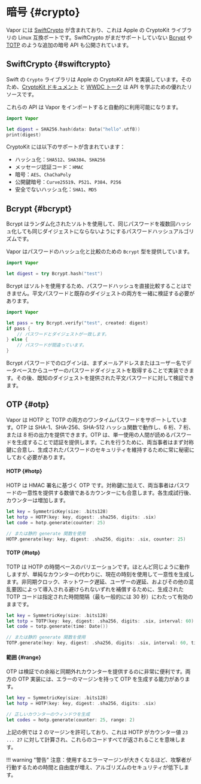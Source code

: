 # 暗号 {#crypto}

Vapor には [SwiftCrypto](https://github.com/apple/swift-crypto/) が含まれており、これは Apple の CryptoKit ライブラリの Linux 互換ポートです。SwiftCrypto がまだサポートしていない [Bcrypt](https://ja.wikipedia.org/wiki/Bcrypt) や [TOTP](https://ja.wikipedia.org/wiki/Time-based_One-time_Password) のような追加の暗号 API も公開されています。

## SwiftCrypto {#swiftcrypto}

Swift の `Crypto` ライブラリは Apple の CryptoKit API を実装しています。そのため、[CryptoKit ドキュメント](https://developer.apple.com/documentation/cryptokit) と [WWDC トーク](https://developer.apple.com/videos/play/wwdc2019/709) は API を学ぶための優れたリソースです。

これらの API は Vapor をインポートすると自動的に利用可能になります。

```swift
import Vapor

let digest = SHA256.hash(data: Data("hello".utf8))
print(digest)
```

CryptoKit には以下のサポートが含まれています：

- ハッシュ化：`SHA512`、`SHA384`、`SHA256`
- メッセージ認証コード：`HMAC`
- 暗号：`AES`、`ChaChaPoly`
- 公開鍵暗号：`Curve25519`、`P521`、`P384`、`P256`
- 安全でないハッシュ化：`SHA1`、`MD5`

## Bcrypt {#bcrypt}

Bcrypt はランダム化されたソルトを使用して、同じパスワードを複数回ハッシュ化しても同じダイジェストにならないようにするパスワードハッシュアルゴリズムです。

Vapor はパスワードのハッシュ化と比較のための `Bcrypt` 型を提供しています。

```swift
import Vapor

let digest = try Bcrypt.hash("test")
```

Bcrypt はソルトを使用するため、パスワードハッシュを直接比較することはできません。平文パスワードと既存のダイジェストの両方を一緒に検証する必要があります。

```swift
import Vapor

let pass = try Bcrypt.verify("test", created: digest)
if pass {
	// パスワードとダイジェストが一致します。
} else {
	// パスワードが間違っています。
}
```

Bcrypt パスワードでのログインは、まずメールアドレスまたはユーザー名でデータベースからユーザーのパスワードダイジェストを取得することで実装できます。その後、既知のダイジェストを提供された平文パスワードに対して検証できます。

## OTP {#otp}

Vapor は HOTP と TOTP の両方のワンタイムパスワードをサポートしています。OTP は SHA-1、SHA-256、SHA-512 ハッシュ関数で動作し、6 桁、7 桁、または 8 桁の出力を提供できます。OTP は、単一使用の人間が読めるパスワードを生成することで認証を提供します。これを行うために、両当事者はまず対称鍵に合意し、生成されたパスワードのセキュリティを維持するために常に秘密にしておく必要があります。

#### HOTP {#hotp}

HOTP は HMAC 署名に基づく OTP です。対称鍵に加えて、両当事者はパスワードの一意性を提供する数値であるカウンターにも合意します。各生成試行後、カウンターは増加します。

```swift
let key = SymmetricKey(size: .bits128)
let hotp = HOTP(key: key, digest: .sha256, digits: .six)
let code = hotp.generate(counter: 25)

// または静的 generate 関数を使用
HOTP.generate(key: key, digest: .sha256, digits: .six, counter: 25)
```

#### TOTP {#totp}

TOTP は HOTP の時間ベースのバリエーションです。ほとんど同じように動作しますが、単純なカウンターの代わりに、現在の時刻を使用して一意性を生成します。非同期クロック、ネットワーク遅延、ユーザーの遅延、およびその他の混乱要因によって導入される避けられないずれを補償するために、生成された TOTP コードは指定された時間間隔（最も一般的には 30 秒）にわたって有効のままです。

```swift
let key = SymmetricKey(size: .bits128)
let totp = TOTP(key: key, digest: .sha256, digits: .six, interval: 60)
let code = totp.generate(time: Date())

// または静的 generate 関数を使用
TOTP.generate(key: key, digest: .sha256, digits: .six, interval: 60, time: Date())
```

#### 範囲 {#range}

OTP は検証での余裕と同期外れカウンターを提供するのに非常に便利です。両方の OTP 実装には、エラーのマージンを持って OTP を生成する能力があります。

```swift
let key = SymmetricKey(size: .bits128)
let hotp = HOTP(key: key, digest: .sha256, digits: .six)

// 正しいカウンターのウィンドウを生成
let codes = hotp.generate(counter: 25, range: 2)
```

上記の例では 2 のマージンを許可しており、これは HOTP がカウンター値 `23 ... 27` に対して計算され、これらのコードすべてが返されることを意味します。

!!! warning "警告"
    注意：使用するエラーマージンが大きくなるほど、攻撃者が行動するための時間と自由度が増え、アルゴリズムのセキュリティが低下します。